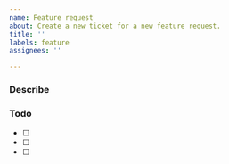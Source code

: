 ```yaml
---
name: Feature request
about: Create a new ticket for a new feature request.
title: ''
labels: feature
assignees: ''

---
```


### Describe  

### Todo
- [ ] 
- [ ] 
- [ ]
